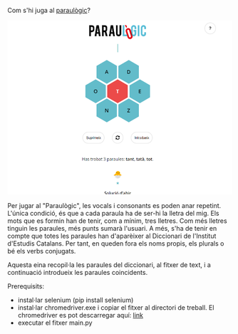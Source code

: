 Com s'hi juga al [paraulògic](http://paraulogic.rodamots.cat/)?

![Screenshot](https://github.com/uanve/paraulogic/blob/main/screenshot.PNG?raw=true)

Per jugar al "Paraulògic", les vocals i consonants es poden anar repetint. L'única condició, és que a cada paraula ha de ser-hi la lletra del mig.
Els mots que es formin han de tenir, com a mínim, tres lletres. Com més lletres tinguin les paraules, més punts sumarà l'usuari.
A més, s'ha de tenir en compte que totes les paraules han d'aparèixer al Diccionari de l'Institut d'Estudis Catalans. 
Per tant, en queden fora els noms propis, els plurals o bé els verbs conjugats.  

Aquesta eina recopil·la les paraules del diccionari, al fitxer de text, i a continuació introdueix les paraules coincidents.

Prerequisits:
- instal·lar selenium (pip install selenium)
- instal·lar chromedriver.exe i copiar el fitxer al directori de treball. El chromedriver es pot descarregar aquí: [link](https://chromedriver.chromium.org/downloads)
- executar el fitxer main.py
